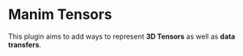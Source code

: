 # Manim Tensors

This plugin aims to add ways to represent **3D Tensors** as well as **data transfers**. 

